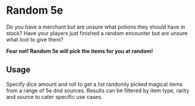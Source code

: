 # Random 5e

Do you have a merchant but are unsure what potions they should have in stock? Have your players just finished a random encounter but are unsure what loot to give them?

**Fear not! Random 5e will pick the items for you at random!**

## Usage

Specify dice amount and roll to get a list randomly picked magical items from a range of 5e dnd sources. Results can be filtered by item type, rarity and source to cater specific use cases.

